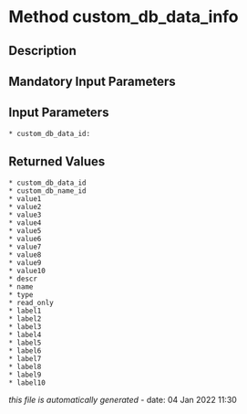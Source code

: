# Method custom_db_data_info

## Description
	

## Mandatory Input Parameters

## Input Parameters
	* custom_db_data_id:

## Returned Values
	* custom_db_data_id
	* custom_db_name_id
	* value1
	* value2
	* value3
	* value4
	* value5
	* value6
	* value7
	* value8
	* value9
	* value10
	* descr
	* name
	* type
	* read_only
	* label1
	* label2
	* label3
	* label4
	* label5
	* label6
	* label7
	* label8
	* label9
	* label10


*this file is automatically generated* - date: 04 Jan 2022 11:30